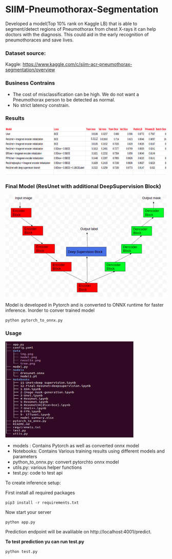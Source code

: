 # SIIM-Pneumothorax-Segmentation
Developed a model(Top 10% rank on Kaggle LB) that is able to segment/detect regions of Pneumothorax from chest X-rays it can help doctors with the diagnosis. This could aid in the early recognition of pneumothoraces and save lives.


### Dataset source:
Kaggle: https://www.kaggle.com/c/siim-acr-pneumothorax-segmentation/overview

### Business Contrains
* The cost of misclassification can be high. We do not want a Pneumothorax person to be detected as normal.
* No strict latency constrain.

### Results
<img src="https://github.com/arunm8489/SIIM-Pneumothorax-Segmentation/blob/main/data/results.png" width=800 height=150>

### Final Model (ResUnet with additional DeepSupervision Block)
<img src="https://github.com/arunm8489/SIIM-Pneumothorax-Segmentation/blob/main/data/model.png" width=800 heigh=800>

Model is developed in Pytorch and is converted to ONNX runtime for faster inference. Inorder to conver trained model
```
python pytorch_to_onnx.py

```

### Usage

<img src="https://github.com/arunm8489/SIIM-Pneumothorax-Segmentation/blob/main/data/tree.png" height=300 width=400>

* models : Contains Pytorch as well as converted onnx model
* Notebooks: Contains Various training results using different models and parameters
* python_to_onnx.py: convert pytorchto onnx model
* utils.py: various helper functions
* test.py: code to test api



To create inference setup:

First install all required packages
```
pip3 install -r requirements.txt

```
Now start your server
```
python app.py

```

Prediction endpoint will be avalilable on http://localhost:4001/predict. 

**To test prediction yu can run test.py**
```
python test.py

```

